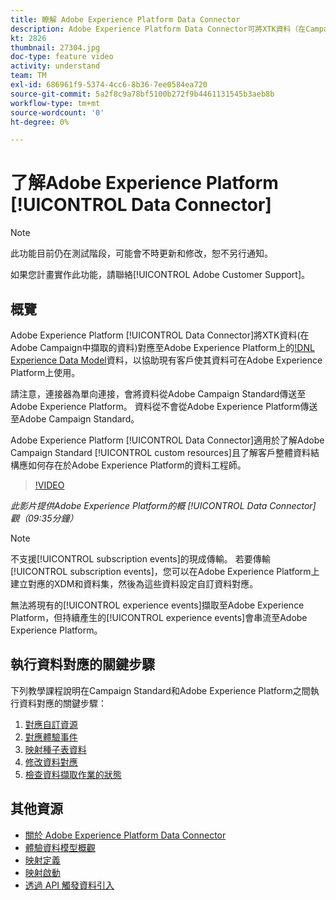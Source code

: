 ```yaml
---
title: 瞭解 Adobe Experience Platform Data Connector
description: Adobe Experience Platform Data Connector可將XTK資料（在Campaign中擷取的資料）對應至Adobe Experience Platform上的Experience Data Model(XDM)資料，以協助現有客戶將其資料在Adobe Experience Platform上可用。
kt: 2826
thumbnail: 27304.jpg
doc-type: feature video
activity: understand
team: TM
exl-id: 686961f9-5374-4cc6-8b36-7ee0584ea720
source-git-commit: 5a2f8c9a78bf5100b272f9b4461131545b3aeb8b
workflow-type: tm+mt
source-wordcount: '0'
ht-degree: 0%

---
```


# 了解Adobe Experience Platform [!UICONTROL Data Connector]

>[!NOTE]
>
>此功能目前仍在測試階段，可能會不時更新和修改，恕不另行通知。
>
>如果您計畫實作此功能，請聯絡[!UICONTROL Adobe Customer Support]。

## 概覽

Adobe Experience Platform [!UICONTROL Data Connector]將XTK資料(在Adobe Campaign中擷取的資料)對應至Adobe Experience Platform上的[!DNL Experience Data Model](XDM)資料，以協助現有客戶使其資料可在Adobe Experience Platform上使用。

請注意，連接器為單向連接，會將資料從Adobe Campaign Standard傳送至Adobe Experience Platform。 資料從不會從Adobe Experience Platform傳送至Adobe Campaign Standard。

Adobe Experience Platform [!UICONTROL Data Connector]適用於了解Adobe Campaign Standard [!UICONTROL custom resources]且了解客戶整體資料結構應如何存在於Adobe Experience Platform的資料工程師。

>[!VIDEO](https://video.tv.adobe.com/v/27304?quality=12)

*此影片提供Adobe Experience Platform的概 [!UICONTROL Data Connector] 觀（09:35分鐘）*

>[!NOTE]
>
>不支援[!UICONTROL subscription events]的現成傳輸。 若要傳輸[!UICONTROL subscription events]，您可以在Adobe Experience Platform上建立對應的XDM和資料集，然後為這些資料設定自訂資料對應。
>
>無法將現有的[!UICONTROL experience events]擷取至Adobe Experience Platform，但持續產生的[!UICONTROL experience events]會串流至Adobe Experience Platform。

## 執行資料對應的關鍵步驟

下列教學課程說明在Campaign Standard和Adobe Experience Platform之間執行資料對應的關鍵步驟：

1. [對應自訂資源](/help/administrating/adobe-experience-platform-data-connector/mapping-custom-resources.md)
2. [對應體驗事件](/help/administrating/adobe-experience-platform-data-connector/mapping-experience-events.md)
3. [映射種子表資料](/help/administrating/adobe-experience-platform-data-connector/mapping-seed-table-data.md)
4. [修改資料對應](/help/administrating/adobe-experience-platform-data-connector/modifying-data-mapping.md)
5. [檢查資料擷取作業的狀態](/help/administrating/adobe-experience-platform-data-connector/checking-status-of-data-ingestion-jobs.md)

## 其他資源

* [關於 Adobe Experience Platform Data Connector](https://docs.adobe.com/content/help/en/campaign-standard/using/administrating/mapping-campaign-and-aep-data/aep-about-data-connector.html)
* [體驗資料模型概觀](https://docs.adobe.com/content/help/en/campaign-standard/using/administrating/mapping-campaign-and-aep-data/aep-data-model-overview.html)
* [映射定義](https://docs.adobe.com/content/help/en/campaign-standard/using/administrating/mapping-campaign-and-aep-data/aep-mapping-definition.html)
* [映射啟動](https://docs.adobe.com/content/help/en/campaign-standard/using/administrating/mapping-campaign-and-aep-data/aep-mapping-activation.html)
* [透過 API 觸發資料引入](https://docs.adobe.com/content/help/en/campaign-standard/using/administrating/mapping-campaign-and-aep-data/aep-triggering-data-ingestion.html)
